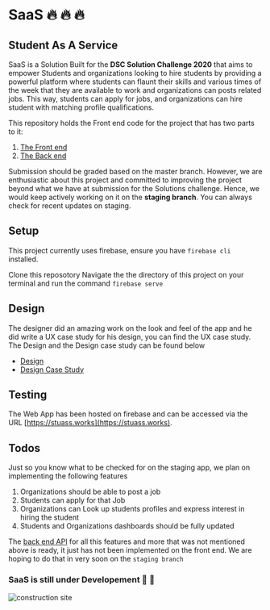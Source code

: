 # SaaS :fire: :fire: :fire:
## Student As A Service
SaaS is a Solution Built for the **DSC Solution Challenge 2020** that aims to empower Students and organizations looking to hire students by providing a powerful platform where students can flaunt their skills and various times of the week that they are available to work and organizations can posts related jobs.
This way, students can apply for jobs, and organizations can hire student with matching profile qualifications.

This repository holds the Front end code for the project that has two parts to it:
1) [The Front end](https://stuass.works/) 
2) [The Back end](https://github.com/Iyiola-am/saas)

Submission should be graded based on the master branch. However, we are enthusiastic about this project and committed to improving the project beyond what we have at submission for the Solutions challenge. Hence, we would keep actively working on it on the **staging branch**. You can always check for recent updates on staging.

## Setup
This project currently uses firebase, ensure you have `firebase cli` installed.

Clone this reposotory
Navigate the the directory of this project on your terminal and run the command `firebase serve`

## Design
The designer did an amazing work on the look and feel of the app and he did write a UX case study for his design, you can find the UX case study. The Design and the Design case study can be found below

- [Design](https://www.figma.com/file/yQyoQzFjYMS5vHV3ffVBS0/SaaS?node-id=0%3A1)
- [Design Case Study](https://www.notion.so/Designing-Student-As-A-Service-Job-Board-DSC-Solution-Challenge-2020-e509fb81c89544f1a4b350c07556d1a6)

## Testing

The Web App has been hosted on firebase and can be accessed via the URL [https://stuass.works](https://stuass.works).

## Todos
Just so you know what to be checked for on the staging app, we plan on implementing the following features
1) Organizations should be able to post a job
2) Students can apply for that Job
3) Organizations can Look up students profiles and express interest in hiring the student
4) Students and Organizations dashboards should be fully updated

The [back end API](https://github.com/Iyiola-am/saas) for all this features and more that was not mentioned above is ready, it just has not been implemented on the front end. We are hoping to do that in very soon on the `staging branch`


### SaaS is still under Developement :construction: :construction:


![construction site](https://media.giphy.com/media/2SM2lnIDGqZj2/giphy.gif)

